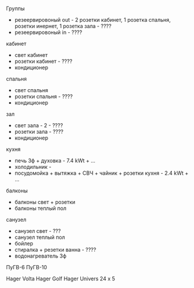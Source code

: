 Группы 
* резеервировоный out - 2 розетки кабинет, 1 розетка спальня, розетки инернет, 1 розетка зала - ???? 
* резеервировоный in - ????

кабинет
* свет кабинет
* розетки кабинет - ????
* кондиционер

спальня
* свет спальня 
* розетки спальня - ????
* кондиционер

зал
* свет зала - 2 - ????
* розетки зала - ????
* кондиционер 

кухня
* печь 3ф + духовка - 7.4 kWt + ...
* холодильник - 
* посудомойка + вытяжка + СВЧ + чайник + розетки кухня - 2.4 kWt + ... 

балконы
* балконы свет + розетки
* балконы теплый пол

санузел
* санузел свет - ???
* санузел теплый пол
* бойлер
* стиралка + резетки ванна - ???? 
* водонагреватель 3ф



ПуГВ-6
ПуГВ-10

Hager Volta 
Hager Golf
Hager Univers 24 x 5